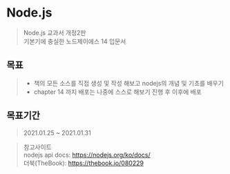 # Node.js
>Node.js 교과서 개정2판 <br>
>기본기에 충실한 노드제이에스 14 입문서<br>
## 목표
>* 책의 모든 소스를 직접 생성 및 작성 해보고 nodejs의 개념 및 기초를 배우기<br/>
>* chapter 14 까지 배포는 나중에 스스로 해보기 진행 후 이후에 배포 

## 목표기간
>2021.01.25 ~ 2021.01.31

>참고사이트<br />
>nodejs api docs: https://nodejs.org/ko/docs/ <br/>
>더북(TheBook): https://thebook.io/080229

